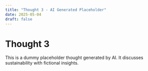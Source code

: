 ```yaml
---
title: "Thought 3 - AI Generated Placeholder"
date: 2025-05-04
draft: false
---
```


# Thought 3

This is a dummy placeholder thought generated by AI. It discusses sustainability with fictional insights.
